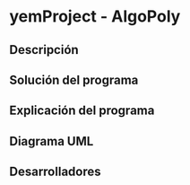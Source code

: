 # yemProject - AlgoPoly

## Descripción

## Solución del programa


## Explicación del programa


## Diagrama UML


## Desarrolladores
